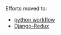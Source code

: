 Efforts moved to:
- [python workflow](https://github.com/derek-adair/python-workflow)
- [Django-Redux](https://github.com/derek-adair/django-redux)
